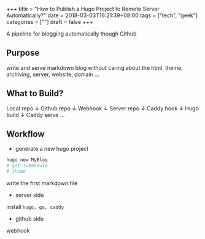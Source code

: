 +++
title = "How to Publish a Hugo Project to Remote Server Automatically?"
date = 2018-03-03T16:21:39+08:00
tags = ["tech", "geek"]
categories = [""]
draft = false
+++

A pipeline for blogging automatically though Github

## Purpose

write and serve markdown blog without caring about the html, theme, archiving, server, website, domain ...

<!--more-->

## What to Build?

Local repo
  ↓
Github repo
  ↓
Webhook 
  ↓
Server repo 
  ↓
Caddy hook
  ↓
Hugo build
  ↓
Caddy serve
...

## Workflow

- generate a new hugo project

```bash
hugo new MyBlog
# git submodule
# theme
```

write the first markdown file

- server side

install `hugo, go, caddy`


- github side

webhook


